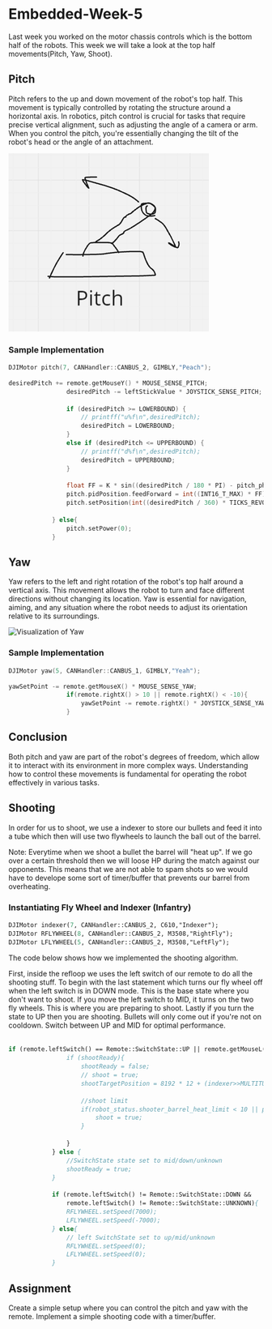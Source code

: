 # Embedded-Week-5

Last week you worked on the motor chassis controls which is the bottom half of the robots. This week we will take a look at the top half movements(Pitch, Yaw, Shoot).

## Pitch 

Pitch refers to the up and down movement of the robot's top half. This movement is typically controlled by rotating the structure around a horizontal axis. In robotics, pitch control is crucial for tasks that require precise vertical alignment, such as adjusting the angle of a camera or arm. When you control the pitch, you're essentially changing the tilt of the robot's head or the angle of an attachment.

![Visualization of Pitch](picture/pitch.png)
### Sample Implementation 

```cpp
DJIMotor pitch(7, CANHandler::CANBUS_2, GIMBLY,"Peach");
```
```cpp
desiredPitch += remote.getMouseY() * MOUSE_SENSE_PITCH;
                desiredPitch -= leftStickValue * JOYSTICK_SENSE_PITCH;

                if (desiredPitch >= LOWERBOUND) {
                    // printff("u%f\n",desiredPitch);
                    desiredPitch = LOWERBOUND;
                }
                else if (desiredPitch <= UPPERBOUND) {
                    // printff("d%f\n",desiredPitch);
                    desiredPitch = UPPERBOUND;
                }

                float FF = K * sin((desiredPitch / 180 * PI) - pitch_phase); // output: [-1,1]
                pitch.pidPosition.feedForward = int((INT16_T_MAX) * FF);
                pitch.setPosition(int((desiredPitch / 360) * TICKS_REVOLUTION + InitialOffset_Ticks));

            } else{
                pitch.setPower(0);
            }
```

##  Yaw

Yaw refers to the left and right rotation of the robot's top half around a vertical axis. This movement allows the robot to turn and face different directions without changing its location. Yaw is essential for navigation, aiming, and any situation where the robot needs to adjust its orientation relative to its surroundings.

![Visualization of Yaw](picture/picture/YAW__2_-removebg-preview.png)
### Sample Implementation

```cpp
DJIMotor yaw(5, CANHandler::CANBUS_1, GIMBLY,"Yeah");
```

```cpp
yawSetPoint -= remote.getMouseX() * MOUSE_SENSE_YAW;
                if(remote.rightX() > 10 || remote.rightX() < -10){
                    yawSetPoint -= remote.rightX() * JOYSTICK_SENSE_YAW;
                }
```
## Conclusion

Both pitch and yaw are part of the robot's degrees of freedom, which allow it to interact with its environment in more complex ways. Understanding how to control these movements is fundamental for operating the robot effectively in various tasks.

## Shooting

In order for us to shoot, we use a indexer to store our bullets and feed it into a tube which then will use two flywheels to launch the ball out of the barrel. 

Note: Everytime when we shoot a bullet the barrel will "heat up". If we go over a certain threshold then we will loose HP during the match against our opponents. This means that we are not able to spam shots so we would have to develope some sort of timer/buffer that prevents our barrel from overheating.

### Instantiating Fly Wheel and Indexer (Infantry)
```p
DJIMotor indexer(7, CANHandler::CANBUS_2, C610,"Indexer");
DJIMotor RFLYWHEEL(8, CANHandler::CANBUS_2, M3508,"RightFly");
DJIMotor LFLYWHEEL(5, CANHandler::CANBUS_2, M3508,"LeftFly");
```
The code below shows how we implemented the shooting algorithm. 

First, inside the refloop we uses the left switch of our remote to do all the shooting stuff. To begin with the last statement which turns our fly wheel off when the left switch is in DOWN mode. This is the base state where you don't want to shoot. If you move the left switch to MID, it turns on the two fly wheels. This is where you are preparing to shoot. Lastly if you turn the state to UP then you are shooting. Bullets will only come out if you're not on cooldown. Switch between UP and MID for optimal performance. 

```p

if (remote.leftSwitch() == Remote::SwitchState::UP || remote.getMouseL()){
                if (shootReady){
                    shootReady = false;
                    // shoot = true;
                    shootTargetPosition = 8192 * 12 + (indexer>>MULTITURNANGLE);

                    //shoot limit
                    if(robot_status.shooter_barrel_heat_limit < 10 || power_heat_data.shooter_17mm_1_barrel_heat < robot_status.shooter_barrel_heat_limit - 40) {
                        shoot = true;
                    }
                    
                }
            } else {
                //SwitchState state set to mid/down/unknown
                shootReady = true;
            }

            if (remote.leftSwitch() != Remote::SwitchState::DOWN &&
                remote.leftSwitch() != Remote::SwitchState::UNKNOWN){
                RFLYWHEEL.setSpeed(7000);
                LFLYWHEEL.setSpeed(-7000);
            } else{
                // left SwitchState set to up/mid/unknown
                RFLYWHEEL.setSpeed(0);
                LFLYWHEEL.setSpeed(0);
            }
```
## Assignment

Create a simple setup where you can control the pitch and yaw with the remote. Implement a simple shooting code with a timer/buffer. 
